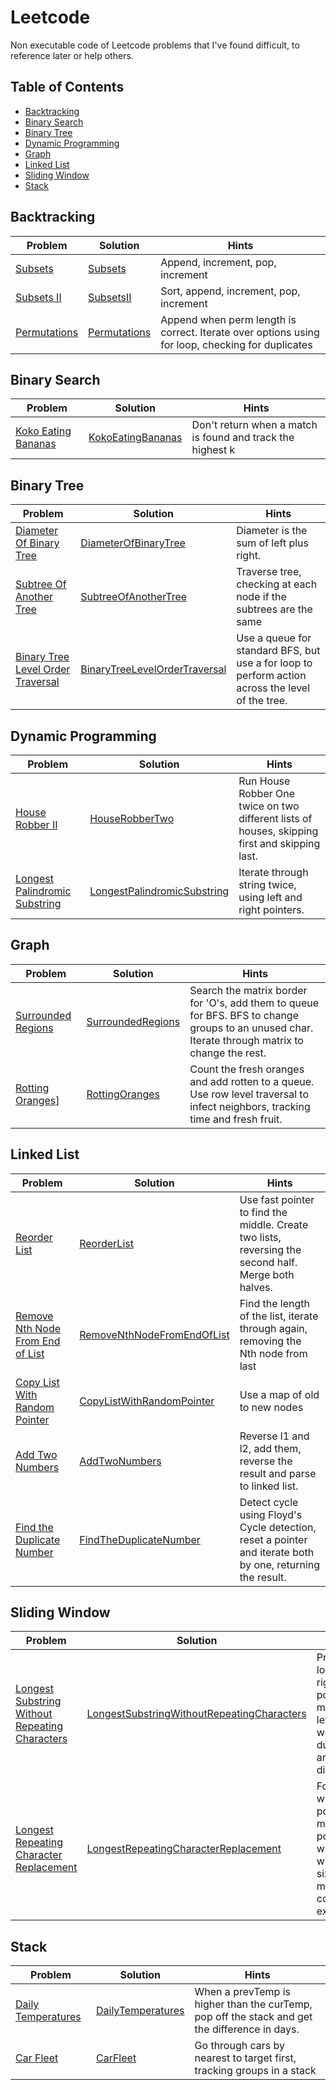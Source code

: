 # Leetcode
Non executable code of Leetcode problems that I've found difficult, to reference later or help others.

## Table of Contents
- [Backtracking](#backtracking)
- [Binary Search](#binary-search)
- [Binary Tree](#binary-tree)
- [Dynamic Programming]()
- [Graph](#graph)
- [Linked List](#linked-list)
- [Sliding Window](#sliding-window)
- [Stack](#stack)

## Backtracking
| Problem | Solution | Hints |
|---|---|---|
| [Subsets](https://leetcode.com/problems/subsets) | [Subsets](Problems/Subsets/) | Append, increment, pop, increment |
| [Subsets II](https://leetcode.com/problems/subsets-ii) | [SubsetsII](Problems/SubsetsII/) | Sort, append, increment, pop, increment |
| [Permutations](https://leetcode.com/problems/permutations) | [Permutations](Problems/Permutations/) | Append when perm length is correct. Iterate over options using for loop, checking for duplicates |

## Binary Search
| Problem | Solution | Hints |
|---|---|---|
| [Koko Eating Bananas](https://leetcode.com/problems/koko-eating-bananas) | [KokoEatingBananas](Problems/KokoEatingBananas/) | Don't return when a match is found and track the highest k |

## Binary Tree
| Problem | Solution | Hints |
|---|---|---|
| [Diameter Of Binary Tree](https://leetcode.com/problems/diameter-of-binary-tree/) | [DiameterOfBinaryTree](Problems/DiameterOfBinaryTree/) | Diameter is the sum of left plus right. |
| [Subtree Of Another Tree](https://leetcode.com/problems/subtree-of-another-tree) | [SubtreeOfAnotherTree](Problems/SubtreeOfAnotherTree/) | Traverse tree, checking at each node if the subtrees are the same |
| [Binary Tree Level Order Traversal](https://leetcode.com/problems/binary-tree-level-order-traversal) | [BinaryTreeLevelOrderTraversal](Problems/BinaryTreeLevelOrderTraversal/) | Use a queue for standard BFS, but use a for loop to perform action across the level of the tree. |

## Dynamic Programming
| Problem | Solution | Hints |
|---|---|---|
| [House Robber II](https://leetcode.com/problems/house-robber-ii) | [HouseRobberTwo](Problems/HouseRobberTwo/) | Run House Robber One twice on two different lists of houses, skipping first and skipping last. |
| [Longest Palindromic Substring](https://leetcode.com/problems/longest-palindromic-substring) | [LongestPalindromicSubstring](Problems/LongestPalindromicSubstring) | Iterate through string twice, using left and right pointers. |

## Graph
| Problem | Solution | Hints |
|---|---|---|
| [Surrounded Regions](https://leetcode.com/problems/surrounded-regions) | [SurroundedRegions](Problems/SurroundedRegions/) | Search the matrix border for 'O's, add them to queue for BFS. BFS to change groups to an unused char. Iterate through matrix to change the rest. |
| [Rotting Oranges](https://leetcode.com/problems/rotting-oranges)] | [RottingOranges](Problems/RottingOranges/) | Count the fresh oranges and add rotten to a queue. Use row level traversal to infect neighbors, tracking time and fresh fruit. |

## Linked List
| Problem | Solution | Hints |
|---|---|---|
| [Reorder List](https://leetcode.com/problems/reorder-list) | [ReorderList](Problems/ReorderList/) | Use fast pointer to find the middle. Create two lists, reversing the second half. Merge both halves. |
| [Remove Nth Node From End of List](https://leetcode.com/problems/remove-nth-node-from-end-of-list) | [RemoveNthNodeFromEndOfList](Problems/RemoveNthNodeFromEndOfList/) | Find the length of the list, iterate through again, removing the Nth node from last |
| [Copy List With Random Pointer](https://leetcode.com/problems/copy-list-with-random-pointer) | [CopyListWithRandomPointer](Problems/CopyListWithRandomPointer/) | Use a map of old to new nodes |
| [Add Two Numbers](https://leetcode.com/problems/add-two-numbers) | [AddTwoNumbers](Problems/AddTwoNumbers/) | Reverse l1 and l2, add them, reverse the result and parse to linked list. |
| [Find the Duplicate Number](https://leetcode.com/problems/find-the-duplicate-number) | [FindTheDuplicateNumber](Problems/FindTheDuplicateNumber) | Detect cycle using Floyd's Cycle detection, reset a pointer and iterate both by one, returning the result. |

## Sliding Window
| Problem | Solution | Hints |
|---|---|---|
| [Longest Substring Without Repeating Characters](https://leetcode.com/problems/longest-substring-without-repeating-characters) | [LongestSubstringWithoutRepeatingCharacters](Problems/LongestSubstringWithoutRepeatingCharacters/) | Primary loop with right pointer, moving the left pointer when duplicates are discovered. |
| [Longest Repeating Character Replacement](https://leetcode.com/problems/longest-repeating-character-replacement) | [LongestRepeatingCharacterReplacement](Problems/LongestRepeatingCharacterReplacement) | For loop with right pointer, move left pointer when window size minus max letter count exceeds k. |

## Stack
| Problem | Solution | Hints |
|---|---|---|
| [Daily Temperatures](https://leetcode.com/problems/daily-temperatures) | [DailyTemperatures](Problems/DailyTemperatures/) | When a prevTemp is higher than the curTemp, pop off the stack and get the difference in days. |
| [Car Fleet](https://leetcode.com/problems/car-fleet) | [CarFleet](Problems/CarFleet/) | Go through cars by nearest to target first, tracking groups in a stack |
